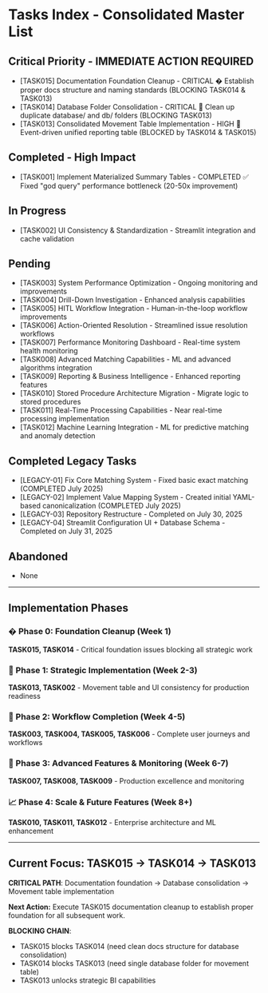 # Tasks Index - Consolidated Master List

## Critical Priority - IMMEDIATE ACTION REQUIRED
- [TASK015] Documentation Foundation Cleanup - CRITICAL � Establish proper docs structure and naming standards (BLOCKING TASK014 & TASK013)
- [TASK014] Database Folder Consolidation - CRITICAL 🚨 Clean up duplicate database/ and db/ folders (BLOCKING TASK013)
- [TASK013] Consolidated Movement Table Implementation - HIGH 🚀 Event-driven unified reporting table (BLOCKED by TASK014 & TASK015)

## Completed - High Impact
- [TASK001] Implement Materialized Summary Tables - COMPLETED ✅ Fixed "god query" performance bottleneck (20-50x improvement)

## In Progress
- [TASK002] UI Consistency & Standardization - Streamlit integration and cache validation

## Pending
- [TASK003] System Performance Optimization - Ongoing monitoring and improvements
- [TASK004] Drill-Down Investigation - Enhanced analysis capabilities
- [TASK005] HITL Workflow Integration - Human-in-the-loop workflow improvements
- [TASK006] Action-Oriented Resolution - Streamlined issue resolution workflows
- [TASK007] Performance Monitoring Dashboard - Real-time system health monitoring
- [TASK008] Advanced Matching Capabilities - ML and advanced algorithms integration
- [TASK009] Reporting & Business Intelligence - Enhanced reporting features
- [TASK010] Stored Procedure Architecture Migration - Migrate logic to stored procedures
- [TASK011] Real-Time Processing Capabilities - Near real-time processing implementation
- [TASK012] Machine Learning Integration - ML for predictive matching and anomaly detection

## Completed Legacy Tasks
- [LEGACY-01] Fix Core Matching System - Fixed basic exact matching (COMPLETED July 2025)
- [LEGACY-02] Implement Value Mapping System - Created initial YAML-based canonicalization (COMPLETED July 2025)
- [LEGACY-03] Repository Restructure - Completed on July 30, 2025
- [LEGACY-04] Streamlit Configuration UI + Database Schema - Completed on July 31, 2025

## Abandoned
- None

---

## Implementation Phases

### � Phase 0: Foundation Cleanup (Week 1)
**TASK015, TASK014** - Critical foundation issues blocking all strategic work

### 🚀 Phase 1: Strategic Implementation (Week 2-3)  
**TASK013, TASK002** - Movement table and UI consistency for production readiness

### 🎯 Phase 2: Workflow Completion (Week 4-5)  
**TASK003, TASK004, TASK005, TASK006** - Complete user journeys and workflows

### 🔧 Phase 3: Advanced Features & Monitoring (Week 6-7)
**TASK007, TASK008, TASK009** - Production excellence and monitoring

### 📈 Phase 4: Scale & Future Features (Week 8+)
**TASK010, TASK011, TASK012** - Enterprise architecture and ML enhancement

---

## Current Focus: **TASK015 → TASK014 → TASK013**
**CRITICAL PATH**: Documentation foundation → Database consolidation → Movement table implementation

**Next Action:** Execute TASK015 documentation cleanup to establish proper foundation for all subsequent work.

**BLOCKING CHAIN**: 
- TASK015 blocks TASK014 (need clean docs structure for database consolidation)
- TASK014 blocks TASK013 (need single database folder for movement table)
- TASK013 unlocks strategic BI capabilities

